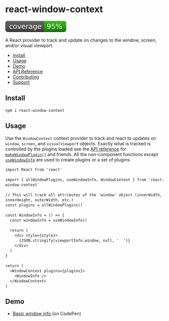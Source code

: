 # react-window-context
[![coverage: 95%](./.readme-assets/coverage.svg)](https://github.com/Liquid-Labs/react-window-context/pulls?q=is%3Apr+is%3Aclosed)

A React provider to track and update on changes to the window, screen, and/or visual viewport.

- [Install](#install)
- [Usage](#usage)
- [Demo](#demo)
- [API Reference](#api-reference)
- [Contributing](#contributing)
- [Support](#support)

## Install

    npm i react-window-context

## Usage

Use the `WindowContext` context provider to track and react to updates on `window`, `screen`, and `visualViewport` objects. Exactly what is tracked is controlled by the plugins loaded see the [API reference](#api-reference) for [`makeWindowPlugin()`](#makeWindowPlugin) and friends. All the non-component functions except [`useWindowInfo`](#useWindowInfo) are used to create plugins or a set of plugins.

    import React from 'react'

    import { allWindowPlugins, useWindowInfo, WindowContext } from 'react-window-context'

    // This will track all attributes of the 'window' object (innerWidth, innerHeight, outerWidth, etc.)
    const plugins = allWindowPlugins()

    const WindowInfo = () => {
      const windowInfo = useWindowInfo()

      return (
        <div style={style}>
          {JSON.stringify(viewportInfo.window, null, '  ')}
        </div>
      )
    }

    return (
      <WindowContext plugins={plugins}>
        <WindowInfo />
      </WindowContext>
    )

## Demo

- [Basic window info](https://codepen.io/Zane-Rockenbaugh/pen/RwdqqaJ) (on CodePen)
